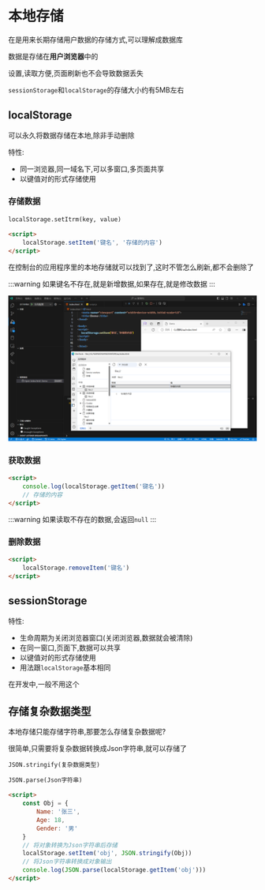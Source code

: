 # 本地存储

在是用来长期存储用户数据的存储方式,可以理解成数据库

数据是存储在**用户浏览器**中的

设置,读取方便,页面刷新也不会导致数据丢失

`sessionStorage`和`localStorage`的存储大小约有5MB左右

## localStorage

可以永久将数据存储在本地,除非手动删除

特性:

* 同一浏览器,同一域名下,可以多窗口,多页面共享
* 以键值对的形式存储使用

### 存储数据

`localStorage.setItrm(key, value)`

```html
<script>
    localStorage.setItem('键名', '存储的内容')
</script>
```

在控制台的应用程序里的本地存储就可以找到了,这时不管怎么刷新,都不会删除了

:::warning
如果键名不存在,就是新增数据,如果存在,就是修改数据
:::

![508799029fbcadb559201b96b8ecc7a087de3f1f](Assets/508799029fbcadb559201b96b8ecc7a087de3f1f.png)

### 获取数据

```html
<script>
    console.log(localStorage.getItem('键名'))
    // 存储的内容
</script>
```

:::warning
如果读取不存在的数据,会返回`null`
:::

### 删除数据

```html
<script>
    localStorage.removeItem('键名')
</script>
```

## sessionStorage

特性:

* 生命周期为关闭浏览器窗口(关闭浏览器,数据就会被清除)
* 在同一窗口,页面下,数据可以共享
* 以键值对的形式存储使用
* 用法跟`localStorage`基本相同

在开发中,一般不用这个

## 存储复杂数据类型

本地存储只能存储字符串,那要怎么存储复杂数据呢?

很简单,只需要将复杂数据转换成Json字符串,就可以存储了

`JSON.stringify(复杂数据类型)`

`JSON.parse(Json字符串)`

```html
<script>
    const Obj = {
        Name: '张三',
        Age: 18,
        Gender: '男'
    }
    // 将对象转换为Json字符串后存储
    localStorage.setItem('obj', JSON.stringify(Obj))
    // 将Json字符串转换成对象输出
    console.log(JSON.parse(localStorage.getItem('obj')))
</script>
```

